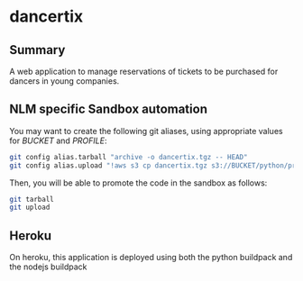 # dancertix

## Summary

A web application to manage reservations of tickets to be purchased for dancers in young companies.

## NLM specific Sandbox automation

You may want to create the following git aliases, using appropriate values for _BUCKET_ and _PROFILE_:

```bash
git config alias.tarball "archive -o dancertix.tgz -- HEAD"
git config alias.upload "!aws s3 cp dancertix.tgz s3://BUCKET/python/projects/dancertix.tar.gz --profile=PROFILE"
```

Then, you will be able to promote the code in the sandbox as follows:

```bash
git tarball
git upload
```

## Heroku

On heroku, this application is deployed using both the python buildpack and the nodejs buildpack
